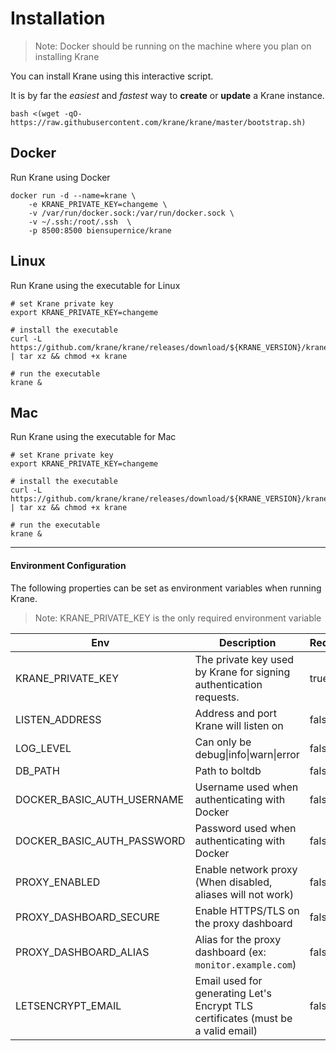# Installation

> Note: Docker should be running on the machine where you plan on installing Krane

You can install Krane using this interactive script. 

It is by far the *easiest* and *fastest* way to **create** or **update** a Krane instance.

```
bash <(wget -qO- https://raw.githubusercontent.com/krane/krane/master/bootstrap.sh)
```

## Docker

Run Krane using Docker

```
docker run -d --name=krane \
    -e KRANE_PRIVATE_KEY=changeme \
    -v /var/run/docker.sock:/var/run/docker.sock \
    -v ~/.ssh:/root/.ssh  \
    -p 8500:8500 biensupernice/krane
```

## Linux

Run Krane using the executable for Linux

```
# set Krane private key
export KRANE_PRIVATE_KEY=changeme

# install the executable
curl -L https://github.com/krane/krane/releases/download/${KRANE_VERSION}/krane_${KRANE_VERSION}_linux_386.tar.gz | tar xz && chmod +x krane

# run the executable
krane &
```

## Mac

Run Krane using the executable for Mac

```
# set Krane private key
export KRANE_PRIVATE_KEY=changeme

# install the executable
curl -L https://github.com/krane/krane/releases/download/${KRANE_VERSION}/krane_${KRANE_VERSION}_darwin_amd64.tar.gz | tar xz && chmod +x krane

# run the executable
krane &
```

---

#### Environment Configuration

The following properties can be set as environment variables when running Krane.

> Note: KRANE_PRIVATE_KEY is the only required environment variable

| Env                        | Description                                                                      | Required | Default        |
| -------------------------- | -------------------------------------------------------------------------------- | -------- | -------------- |
| KRANE_PRIVATE_KEY          | The private key used by Krane for signing authentication requests.               | true     |                |
| LISTEN_ADDRESS             | Address and port Krane will listen on                                            | false    | 127.0.0.1:8500 |
| LOG_LEVEL                  | Can only be debug\|info\|warn\|error                                             | false    | info           |
| DB_PATH                    | Path to boltdb                                                                   | false    | /tmp/krane.db  |
| DOCKER_BASIC_AUTH_USERNAME | Username used when authenticating with Docker                                    | false    |                |
| DOCKER_BASIC_AUTH_PASSWORD | Password used when authenticating with Docker                                    | false    |                |
| PROXY_ENABLED              | Enable network proxy (When disabled, aliases will not work)                      | false    | true           |
| PROXY_DASHBOARD_SECURE     | Enable HTTPS/TLS on the proxy dashboard                                          | false    | false          |
| PROXY_DASHBOARD_ALIAS      | Alias for the proxy dashboard (ex: `monitor.example.com`)                        | false    |                |
| LETSENCRYPT_EMAIL          | Email used for generating Let's Encrypt TLS certificates (must be a valid email) | false    |                |

